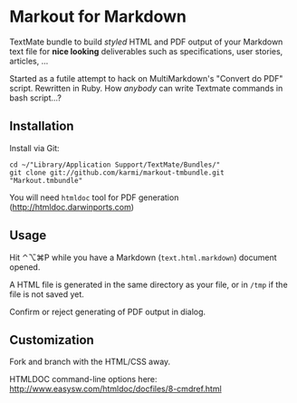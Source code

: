 # Markout for Markdown

TextMate bundle to build *styled* HTML and PDF output of your Markdown text file for **nice looking** deliverables such as specifications, user stories, articles, ...

Started as a futile attempt to hack on MultiMarkdown's "Convert do PDF" script. Rewritten in Ruby. How _anybody_ can write Textmate commands in bash script...?

## Installation

Install via Git:

    cd ~/"Library/Application Support/TextMate/Bundles/"
    git clone git://github.com/karmi/markout-tmbundle.git "Markout.tmbundle"

You will need `htmldoc` tool for PDF generation (http://htmldoc.darwinports.com)

## Usage

Hit ⌃⌥⌘P while you have a Markdown (`text.html.markdown`) document opened.

A HTML file is generated in the same directory as your file, or in `/tmp` if the file is not saved yet.

Confirm or reject generating of PDF output in dialog.

## Customization

Fork and branch with the HTML/CSS away.

HTMLDOC command-line options here: http://www.easysw.com/htmldoc/docfiles/8-cmdref.html
